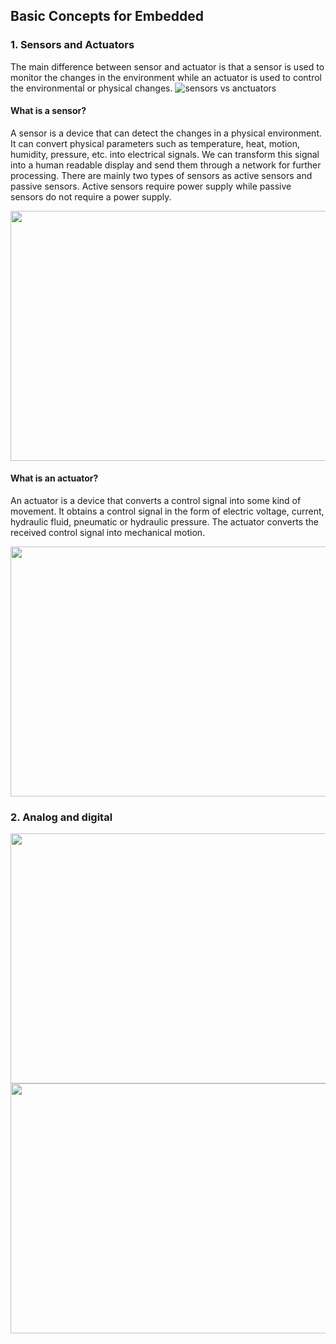 ## Basic Concepts for Embedded

### 1. Sensors and Actuators
    
The main difference between sensor and actuator is that a sensor is used to monitor the changes in the environment while an actuator is used to control the environmental or physical changes.
![sensors vs anctuators](https://pediaa.com/wp-content/uploads/2019/02/Difference-Between-Sensor-and-Actuator-Comparison-Summary.jpg)
#### What is a sensor?
A sensor is a device that can detect the changes in a physical environment. It can convert physical parameters such as temperature, heat, motion, humidity, pressure, etc. into electrical signals. We can transform this signal into a human readable display and send them through a network for further processing. There are mainly two types of sensors as active sensors and passive sensors. Active sensors require power supply while passive sensors do not require a power supply.

<img src="https://i0.wp.com/iot4beginners.com/wp-content/uploads/2018/12/different-types-of-sensor.png?fit=920%2C488&ssl=1" width="600" height="400" />

#### What is an actuator?
An actuator is a device that converts a control signal into some kind of movement. It obtains a control signal in the form of electric voltage, current, hydraulic fluid, pneumatic or hydraulic pressure. The actuator converts the received control signal into mechanical motion.

<img src="https://i.ytimg.com/vi/penLo7CNeQE/maxresdefault.jpg" width="600" height="400"/>


### 2. Analog and digital

<img src="https://media.cheggcdn.com/study/870/8701e007-8704-4de7-8e43-88799d198442/10298-5.E-6LOC-i1.png" width="600" height="400" />
<img src="https://image1.slideserve.com/3034422/analog-vs-digital-n.jpg" width="600" height="400" />



